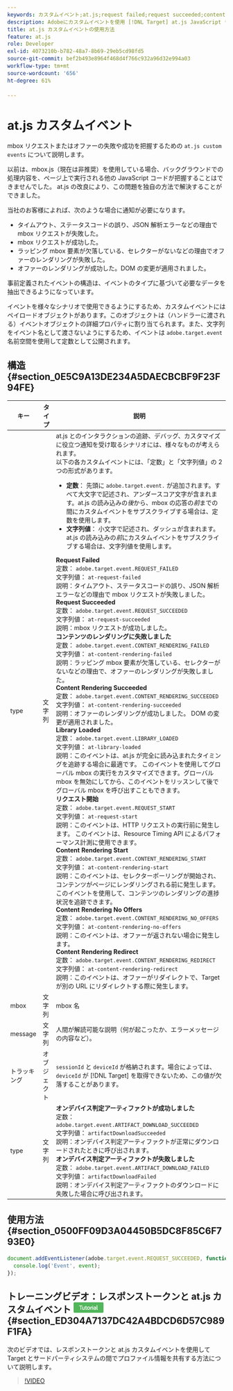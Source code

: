 ```yaml
---
keywords: カスタムイベント;at.js;request failed;request succeeded;content rendering failed;content rendering succeeded;library loaded;request start;content rendering start;content rendering no offers;content rendering rediret
description: Adobeにカスタムイベントを使用 [!DNL Target] at.js JavaScript ライブラリ：mbox リクエストまたはオファーが失敗または成功した場合に通知されます。
title: at.js カスタムイベントの使用方法
feature: at.js
role: Developer
exl-id: 4073210b-b782-48a7-8b69-29eb5cd98fd5
source-git-commit: bef2b493e8964f468d4f766c932a96d32e994a03
workflow-type: tm+mt
source-wordcount: '656'
ht-degree: 61%

---
```


# at.js カスタムイベント

mbox リクエストまたはオファーの失敗や成功を把握するための `at.js custom events` について説明します。

以前は、mbox.js（現在は非推奨）を使用している場合、バックグラウンドでの処理内容を、ページ上で実行される他の JavaScript コードが把握することはできませんでした。 at.js の改良により、この問題を独自の方法で解決することができました。

当社のお客様によれば、次のような場合に通知が必要になります。

* タイムアウト、ステータスコードの誤り、JSON 解析エラーなどの理由で mbox リクエストが失敗した。
* mbox リクエストが成功した。
* ラッピング mbox 要素が欠落している、セレクターがないなどの理由でオファーのレンダリングが失敗した。
* オファーのレンダリングが成功した。DOM の変更が適用されました。

事前定義されたイベントの構造は、イベントのタイプに基づいて必要なデータを抽出できるようになっています。

イベントを様々なシナリオで使用できるようにするため、カスタムイベントにはペイロードオブジェクトがあります。このオブジェクトは（ハンドラーに渡される）イベントオブジェクトの詳細プロパティに割り当てられます。また、文字列をイベント名として渡さないようにするため、イベントは `adobe.target.event` 名前空間を使用して定数として公開されます。

## 構造 {#section_0E5C9A13DE234A5DAECBCBF9F23F94FE}

| キー | タイプ | 説明 |
|--- |--- |--- |
| type | 文字列 | at.js とのインタラクションの追跡、デバッグ、カスタマイズに役立つ通知を受け取るシナリオには、様々なものが考えられます。<br>以下の各カスタムイベントには、「定数」と「文字列値」の 2 つの形式があります。<ul><li>**定数**： 先頭に `adobe.target.event.` が追加されます。すべて大文字で記述され、アンダースコア文字が含まれます。at.js の読み込みの&#x200B;*後*&#x200B;から、mbox の応答の&#x200B;*前*&#x200B;までの間にカスタムイベントをサブスクライブする場合は、定数を使用します。</li><li>**文字列値**： 小文字で記述され、ダッシュが含まれます。at.js の読み込みの&#x200B;*前*&#x200B;にカスタムイベントをサブスクライブする場合は、文字列値を使用します。</li></ul>**Request Failed**<br>&#x200B;定数： `adobe.target.event.REQUEST_FAILED`<br>文字列値： `at-request-failed`<br>説明：タイムアウト、ステータスコードの誤り、JSON 解析エラーなどの理由で mbox リクエストが失敗しました。<br>**Request Succeeded**<br>&#x200B;定数： `adobe.target.event.REQUEST_SUCCEEDED`<br>文字列値： `at-request-succeeded`<br>説明：mbox リクエストが成功しました。<br>**コンテンツのレンダリングに失敗しました**<br>&#x200B;定数： `adobe.target.event.CONTENT_RENDERING_FAILED`<br>文字列値： `at-content-rendering-failed`<br>説明：ラッピング mbox 要素が欠落している、セレクターがないなどの理由で、オファーのレンダリングが失敗しました。<br>**Content Rendering Succeeded**<br>&#x200B;定数： `adobe.target.event.CONTENT_RENDERING_SUCCEEDED`<br>文字列値： `at-content-rendering-succeeded`<br>説明：オファーのレンダリングが成功しました。 DOM の変更が適用されました。<br>**Library Loaded**<br>&#x200B;定数： `adobe.target.event.LIBRARY_LOADED`<br>文字列値： `at-library-loaded`<br>説明：このイベントは、at.js が完全に読み込まれたタイミングを追跡する場合に最適です。 このイベントを使用してグローバル mbox の実行をカスタマイズできます。グローバル mbox を無効にしてから、このイベントをリッスンして後でグローバル mbox を呼び出すこともできます。<br>**リクエスト開始**<br>&#x200B;定数： `adobe.target.event.REQUEST_START`<br>文字列値： `at-request-start`<br>説明：このイベントは、HTTP リクエストの実行前に発生します。 このイベントは、Resource Timing API によるパフォーマンス計測に使用できます。<br>**Content Rendering Start**<br>&#x200B;定数： `adobe.target.event.CONTENT_RENDERING_START`<br>文字列値： `at-content-rendering-start`<br>説明：このイベントは、セレクターポーリングが開始され、コンテンツがページにレンダリングされる前に発生します。 このイベントを使用して、コンテンツのレンダリングの進捗状況を追跡できます。<br>**Content Rendering No Offers**<br>&#x200B;定数： `adobe.target.event.CONTENT_RENDERING_NO_OFFERS`<br>文字列値： `at-content-rendering-no-offers`<br>説明：このイベントは、オファーが返されない場合に発生します。<br>**Content Rendering Redirect**<br>&#x200B;定数： `adobe.target.event.CONTENT_RENDERING_REDIRECT`<br>文字列値： `at-content-rendering-redirect`<br>説明：このイベントは、オファーがリダイレクトで、Target が別の URL にリダイレクトする際に発生します。 |
| mbox | 文字列 | mbox 名 |
| message | 文字列 | 人間が解読可能な説明（何が起こったか、エラーメッセージの内容など）。 |
| トラッキング | オブジェクト | `sessionId` と `deviceId` が格納されます。場合によっては、`deviceId` が [!DNL Target] を取得できないため、この値が欠落することがあります。 |
| type | 文字列 | **オンデバイス判定アーティファクトが成功しました**<br>&#x200B;定数：<br>`adobe.target.event.ARTIFACT_DOWNLOAD_SUCCEEDED`<br>文字列値： `artifactDownloadSucceeded`<br>説明：オンデバイス判定アーティファクトが正常にダウンロードされたときに呼び出されます。<br>**オンデバイス判定アーティファクトが失敗しました**<br>&#x200B;定数： `adobe.target.event.ARTIFACT_DOWNLOAD_FAILED`<br>文字列値： `artifactDownloadFailed`<br>説明：オンデバイス判定アーティファクトのダウンロードに失敗した場合に呼び出されます。 |

## 使用方法 {#section_0500FF09D3A04450B5DC8F85C6F793E0}

```javascript
document.addEventListener(adobe.target.event.REQUEST_SUCCEEDED, function(event) { 
  console.log('Event', event); 
});
```

## トレーニングビデオ：レスポンストークンと at.js カスタムイベント ![チュートリアルバッジ](/help/assets/tutorial.png) {#section_ED304A7137DC42A4BDCD6D57C989F1FA}

次のビデオでは、レスポンストークンと at.js カスタムイベントを使用して Target とサードパーティシステムの間でプロファイル情報を共有する方法について説明します。

>[!VIDEO](https://video.tv.adobe.com/v/23253/)
